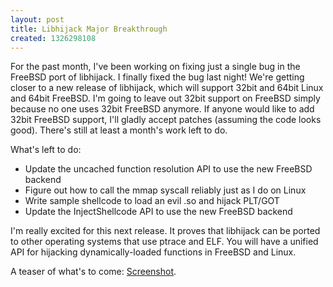```yaml
---
layout: post
title: Libhijack Major Breakthrough
created: 1326298108
---
```

For the past month, I've been working on fixing just a single bug in the FreeBSD port of libhijack. I finally fixed the bug last night! We're getting closer to a new release of libhijack, which will support 32bit and 64bit Linux and 64bit FreeBSD. I'm going to leave out 32bit support on FreeBSD simply because no one uses 32bit FreeBSD anymore. If anyone would like to add 32bit FreeBSD support, I'll gladly accept patches (assuming the code looks good). There's still at least a month's work left to do.
<!--break-->

What's left to do:
<ul>
<li>Update the uncached function resolution API to use the new FreeBSD backend</li>
<li>Figure out how to call the mmap syscall reliably just as I do on Linux</li>
<li>Write sample shellcode to load an evil .so and hijack PLT/GOT</li>
<li>Update the InjectShellcode API to use the new FreeBSD backend</li>
</ul>

I'm really excited for this next release. It proves that libhijack can be ported to other operating systems that use ptrace and ELF. You will have a unified API for hijacking dynamically-loaded functions in FreeBSD and Linux.

A teaser of what's to come: <a href="http://i.imgur.com/4LjMJ.png" target="_blank">Screenshot</a>.
